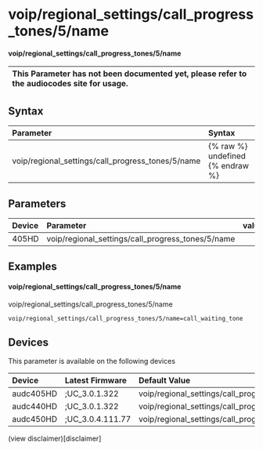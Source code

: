﻿---
description: voip/regional_settings/call_progress_tones/5/name
search: false
---

# voip/regional_settings/call_progress_tones/5/name

#### voip/regional_settings/call_progress_tones/5/name


| This Parameter has not been documented yet, please refer to the audiocodes site for usage.  |
| :--- |

## Syntax
| Parameter | Syntax |
| :--- | :--- |
|voip/regional_settings/call_progress_tones/5/name | {% raw %} undefined {% endraw %} |

## Parameters
|Device|Parameter|value|Description|
|:---|:---|:---|:---|
| 405HD | voip/regional_settings/call_progress_tones/5/name |  |  |

## Examples
#### voip/regional_settings/call_progress_tones/5/name

voip/regional_settings/call_progress_tones/5/name

```
voip/regional_settings/call_progress_tones/5/name=call_waiting_tone
```

## Devices
This parameter is available on the following devices

| Device | Latest Firmware | Default Value |
|:---|:---|:---|
| audc405HD | ;UC_3.0.1.322 | voip/regional_settings/call_progress_tones/5/name=call_waiting_tone 
| audc440HD | ;UC_3.0.1.322 | voip/regional_settings/call_progress_tones/5/name=call_waiting_tone 
| audc450HD | ;UC_3.0.4.111.77 | voip/regional_settings/call_progress_tones/5/name=call_waiting_tone 

(view disclaimer)[disclaimer]
